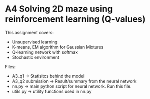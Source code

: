 # A4 Solving 2D maze using reinforcement learning (Q-values)
This assignment covers:
- Unsupervised learning
- K-means, EM algorithm for Gaussian Mixtures
- Q-learning network with softmax
- Stochastic environment

Files:
- A3_q1 -> Statisitcs behind the model
- A3_q2 submission -> Result/summary from the neural network
- nn.py -> main python script for neural network. Run this file.
- utils.py -> utility functions used in nn.py 

